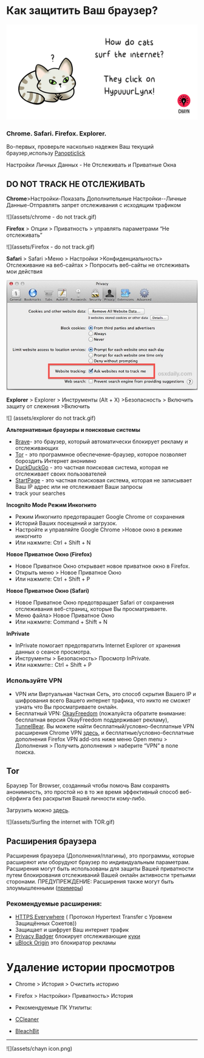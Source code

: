 # Как защитить Ваш браузер?

![](assets/HypuuurLynx.gif)

### Chrome. Safari. Firefox. Explorer.

Во-первых, проверьте насколько надежен Ваш текущий браузер,использу [Panopticlick](https://panopticlick.eff.org)

Настройки Личных Данных - Не Отслеживать и Приватные Окна

## DO NOT TRACK НЕ ОТСЛЕЖИВАТЬ

**Chrome**&gt;Настройки-Показать Дополнительные Настройки--Личные Данные-Отправлять запрет отслеживания с исходящим трафиком

![](assets/chrome - do not track.gif)

**Firefox** &gt; Опции &gt; Приватность &gt; управлять параметрами “Не отслеживать”

![](assets/Firefox - do not track.gif)

**Safari** &gt; Safari &gt;Меню &gt; Настройки &gt;Конфиденциальность&gt; Отслеживание на веб-сайтах &gt; Попросить веб-сайты не отслеживать мои действия

![](assets/do-not-track-safari.jpg)

**Explorer** &gt; Explorer &gt; Инструменты \(Alt + X\) &gt;Безопасность &gt; Включить защиту от слежения &gt;Включить

![] (assets/explorer do not track.gif)

**Альтернативные браузеры и поисковые системы**

* [Brave](https://www.brave.com)- это браузер, который автоматически блокирует рекламу и отслеживающих
* [Tor](https://www.torproject.org/) - это программное обеспечение-браузер, которое позволяет бороздить Интернет анонимно
* [DuckDuckGo](https://duckduckgo.com/about) - это частная поисковая система, которая не отслеживает своих пользователей
* [StartPage](https://www.startpage.com/) - это частная поисковая система, которая не записывает Ваш IP  адрес или не отслеживает Ваши запросы
* track your searches

**Incognito Mode Режим Инкогнито**

* Режим Инкогнито предотвращает Google Chrome от сохранения 
* Историй Ваших посещений и загрузок.
* Настройте и управляйте Google Chrome &gt;Новое окно в режиме инкогнито
* Или нажмите: Ctrl + Shift + N

**Новое Приватное Окно \(Firefox\)**

* Новое Приватное Окно открывает новое  приватное окно в  Firefox.
* Открыть меню &gt; Новое Приватное Окно
* Или нажмите: Ctrl + Shift + P

**Новое Приватное Окно \(Safari\)**

* Новое Приватное Окно предотвращает Safari от сохранения отслеживания веб-страниц, которые Вы просматриваете.
* Меню файла&gt; Новое Приватное Окно
* Или нажмите: Command + Shift + N

**InPrivate**

* InPrivate помогает предотвратить Internet Explorer от хранения данных о сеансе просмотра.
* Инструменты &gt; Безопасность&gt; Просмотр InPrivate.
* Или нажмите:: Ctrl + Shift + P

### **Используйте VPN**

* VPN или Виртуальная Частная Сеть, это способ скрытия Вашего IP и шифрования всего Вашего интернет трафика, что никто не сможет узнать что Вы просматриваете онлайн.
* Бесплатный VPN: [OkayFreedom](http://www.okfreedom.com/en/) \(пожалуйста обратите внимание: бесплатная версия OkayFreedom поддерживает рекламу\), [TunnelBear](https://www.google.com/url?q=https://www.tunnelbear.com/).
   Вы можете найти бесплатный/условно-бесплатные VPN расширения Chrome VPN [здесь](https://chrome.google.com/webstore/search/VPN?_category=extensions), и бесплатные/условно-бесплатные дополнения Firefox VPN add-ons ниже меню Open menu &gt; Дополнения &gt; Получить дополнения &gt; наберите “VPN” в поле поиска.

## **Tor**

Браузер Tor Browser, созданный чтобы помочь Вам сохранять анонимность, это простой но в то же время эффективный способ  веб-сёрфинга без раскрытия Вашей личности кому-либо.

Загрузить можно [здесь](https://www.torproject.org/projects/torbrowser.html).

![](assets/Surfing the internet with TOR.gif)

## Расширения браузера

Расширения браузера \(Дополнения/плагины\), это программы, которые расширяют или оборудуют браузер  по индивидуальным параметрам.  Расширения могут быть использованы для защиты Вашей приватности путем блокирования отслеживаний Вашей онлайн активности  третьими сторонами.   ПРЕДУПРЕЖДЕНИЕ: Расширения также могут быть злоумышленными \([примеры](http://www.makeuseof.com/tag/x-malicious-browser-extensions-help-hackers-target-victims)\)

### Рекомендуемые расширения:

* [HTTPS Everywhere](https://www.google.com/url?q=https://www.eff.org/https-everywhere&sa=D&ust=1478912695312000&usg=AFQjCNEBvYCAfkFF8TJ1eRyHbiH69J2OFw) \( Протокол Hypertext Transfer с Уровнем Защищённых Сокетов\)\)
* Защищает и шифрует Ваш интернет трафик
* [Privacy Badger](https://www.eff.org/privacybadger) блокирует отслеживающие [куки](https://en.wikipedia.org/wiki/HTTP_cookie)
* [uBlock Origin](https://www.ublock.org) это блокиратор  рекламы

# Удаление истории просмотров

* Chrome &gt; История &gt; Очистить историю
* Firefox &gt; Настройки&gt; Приватность&gt; История
* Рекомендуемые ПК Утилиты:

* [CCleaner](http://www.piriform.com/ccleaner)

* [BleachBit](http://www.bleachbit.org/)

---

![](assets/chayn icon.png)

